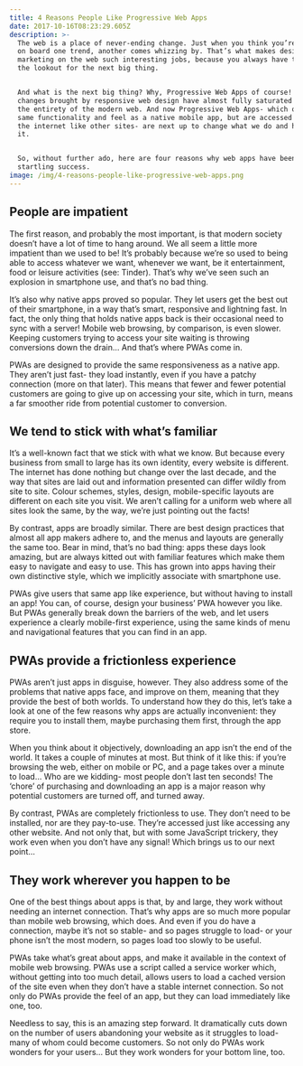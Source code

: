 ```yaml
---
title: 4 Reasons People Like Progressive Web Apps
date: 2017-10-16T08:23:29.605Z
description: >-
  The web is a place of never-ending change. Just when you think you’re hopping
  on board one trend, another comes whizzing by. That’s what makes design or
  marketing on the web such interesting jobs, because you always have to be on
  the lookout for the next big thing.


  And what is the next big thing? Why, Progressive Web Apps of course! The
  changes brought by responsive web design have almost fully saturated through
  the entirety of the modern web. And now Progressive Web Apps- which offer the
  same functionality and feel as a native mobile app, but are accessed through
  the internet like other sites- are next up to change what we do and how we do
  it.


  So, without further ado, here are four reasons why web apps have been a
  startling success.
image: /img/4-reasons-people-like-progressive-web-apps.png
---
```

## People are impatient
The first reason, and probably the most important, is that modern society doesn’t have a lot of time to hang around. We all seem a little more impatient than we used to be! It’s probably because we’re so used to being able to access whatever we want, whenever we want, be it entertainment, food or leisure activities (see: Tinder). That’s why we’ve seen such an explosion in smartphone use, and that’s no bad thing.

It’s also why native apps proved so popular. They let users get the best out of their smartphone, in a way that’s smart, responsive and lightning fast. In fact, the only thing that holds native apps back is their occasional need to sync with a server! Mobile web browsing, by comparison, is even slower. Keeping customers trying to access your site waiting is throwing conversions down the drain… And that’s where PWAs come in.

PWAs are designed to provide the same responsiveness as a native app. They aren’t just fast- they load instantly, even if you have a patchy connection (more on that later). This means that fewer and fewer potential customers are going to give up on accessing your site, which in turn, means a far smoother ride from potential customer to conversion.

## We tend to stick with what’s familiar
It’s a well-known fact that we stick with what we know. But because every business from small to large has its own identity, every website is different. The internet has done nothing but change over the last decade, and the way that sites are laid out and information presented can differ wildly from site to site. Colour schemes, styles, design, mobile-specific layouts are different on each site you visit. We aren’t calling for a uniform web where all sites look the same, by the way, we’re just pointing out the facts!

By contrast, apps are broadly similar. There are best design practices that almost all app makers adhere to, and the menus and layouts are generally the same too. Bear in mind, that’s no bad thing: apps these days look amazing, but are always kitted out with familiar features which make them easy to navigate and easy to use. This has grown into apps having their own distinctive style, which we implicitly associate with smartphone use.

PWAs give users that same app like experience, but without having to install an app! You can, of course, design your business’ PWA however you like. But PWAs generally break down the barriers of the web, and let users experience a clearly mobile-first experience, using the same kinds of menu and navigational features that you can find in an app.

## PWAs provide a frictionless experience
PWAs aren’t just apps in disguise, however. They also address some of the problems that native apps face, and improve on them, meaning that they provide the best of both worlds. To understand how they do this, let’s take a look at one of the few reasons why apps are actually inconvenient: they require you to install them, maybe purchasing them first, through the app store.

When you think about it objectively, downloading an app isn’t the end of the world. It takes a couple of minutes at most. But think of it like this: if you’re browsing the web, either on mobile or PC, and a page takes over a minute to load… Who are we kidding- most people don’t last ten seconds! The ‘chore’ of purchasing and downloading an app is a major reason why potential customers are turned off, and turned away.

By contrast, PWAs are completely frictionless to use. They don’t need to be installed, nor are they pay-to-use. They’re accessed just like accessing any other website. And not only that, but with some JavaScript trickery, they work even when you don’t have any signal! Which brings us to our next point…

## They work wherever you happen to be
One of the best things about apps is that, by and large, they work without needing an internet connection. That’s why apps are so much more popular than mobile web browsing, which does. And even if you do have a connection, maybe it’s not so stable- and so pages struggle to load- or your phone isn’t the most modern, so pages load too slowly to be useful.

PWAs take what’s great about apps, and make it available in the context of mobile web browsing. PWAs use a script called a service worker which, without getting into too much detail, allows users to load a cached version of the site even when they don’t have a stable internet connection. So not only do PWAs provide the feel of an app, but they can load immediately like one, too.

Needless to say, this is an amazing step forward. It dramatically cuts down on the number of users abandoning your website as it struggles to load- many of whom could become customers. So not only do PWAs work wonders for your users… But they work wonders for your bottom line, too.

